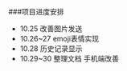 ###项目进度安排

* 10.25        改善图片发送 
* 10.26~27     emoji表情实现      
* 10.28        历史记录显示
* 10.29~30     整理文档 手机端改善   
